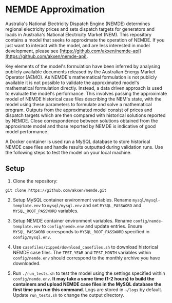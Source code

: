 # NEMDE Approximation
Australia's National Electricity Dispatch Engine (NEMDE) determines regional electricity prices and sets dispatch targets for generators and loads in Australia's National Electricity Market (NEM). This repository contains a model that seeks to approximate the operation of NEMDE. If you just want to interact with the model, and are less interested in model development, please see [https://github.com/akxen/nemde-api](https://github.com/akxen/nemde-api).

Key elements of the model's formulation have been inferred by analysing publicly available documents released by the Australian Energy Market Operator (AEMO). As NEMDE's mathematical formulation is not publicly available it is not possible to validate the approximated model's mathematical formulation directly. Instead, a data driven approach is used to evaluate the model's performance. This involves passing the approximate model of NEMDE historical case files describing the NEM's state, with the model using these parameters to formulate and solve a mathematical program. Outputs from the approximated model consist of prices and dispatch targets which are then compared with historical solutions reported by NEMDE. Close correspondence between solutions obtained from the approximate model and those reported by NEMDE is indicative of good model performance.

A Docker container is used run a MySQL database to store historical NEMDE case files and handle results outputted during validation runs. Use the following steps to test the model on your local machine.

## Setup
1. Clone the repository:
```
git clone https://github.com/akxen/nemde.git
```

2. Setup MySQL container environment variables. Rename `mysql/mysql-template.env` to `mysql/mysql.env` and set `MYSQL_PASSWORD` and `MYSQL_ROOT_PASSWORD` variables.

3. Setup NEMDE container environment variables. Rename `config/nemde-template.env` to `config/nemde.env` and update entries. Ensure `MYSQL_PASSWORD` corresponds to `MYSQL_ROOT_PASSWORD` specified in `config/mysql.env`.

4. Use `casefiles/zipped/download_casefiles.sh` to download historical NEMDE case files. The `TEST_YEAR` and `TEST_MONTH` variables within `config/nemde.env` should correspond to the monthly archive you have downloaded.
 
5. Run `./run_tests.sh` to test the model using the settings specified within `config/nemde.env`. **It may take a some time (1-2 hours) to build the containers and upload NEMDE case files in the MySQL database the first time you run this command**. Logs are stored in `~/logs` by default. Update `run_tests.sh` to change the output directory.